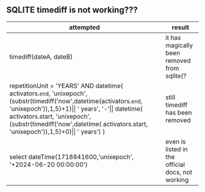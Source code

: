 ## SQLITE timediff is not working???

| attempted                                                                                                                                                                                                                                                                                                          | result                                           |
|--------------------------------------------------------------------------------------------------------------------------------------------------------------------------------------------------------------------------------------------------------------------------------------------------------------------|--------------------------------------------------|
| timediff(dateA, dateB)                                                                                                                                                                                                                                                                                             | it has magically been removed from sqlite(?      |
| repetitionUnit = 'YEARS' AND datetime(     activators.`end`, 'unixepoch', (substr(timediff('now',datetime(activators.`end`, 'unixepoch')),1,5)+1)\|\| ' years',     '-'\|\|      datetime( activators.start, 'unixepoch', (substr(timediff('now',datetime( activators.start, 'unixepoch')),1,5)+0)\|\| ' years') ) | still timediff has been removed                  |
| select  dateTime(1718841600,'unixepoch', '+2024-06-20 00:00:00')                                                                                                                                                                                                                                                   | even is listed in the official docs, not working |